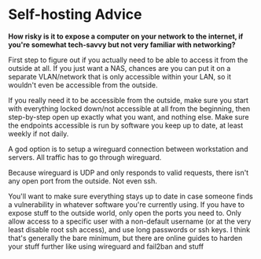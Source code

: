 # Self-hosting Advice

**How risky is it to expose a computer on your network to the internet, if you're somewhat tech-savvy but not very familiar with networking?**

First step to figure out if you actually need to be able to access it from the outside at all. If you just want a NAS, chances are you can put it on a separate VLAN/network that is only accessible within your LAN, so it wouldn't even be accessible from the outside.

If you really need it to be accessible from the outside, make sure you start with everything locked down/not accessible at all from the beginning, then step-by-step open up exactly what you want, and nothing else. Make sure the endpoints accessible is run by software you keep up to date, at least weekly if not daily.

A god option is to setup a wireguard connection between workstation and servers. All traffic has to go through wireguard.

Because wireguard is UDP and only responds to valid requests, there isn't any open port from the outside. Not even ssh.

You'll want to make sure everything stays up to date in case someone finds a vulnerability in whatever software you're currently using. If you have to expose stuff to the outside world, only open the ports you need to. Only allow access to a specific user with a non-default username (or at the very least disable root ssh access), and use long passwords or ssh keys. I think that's generally the bare minimum, but there are online guides to harden your stuff further like using wireguard and fail2ban and stuff
